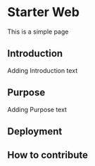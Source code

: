 # Starter Web

This is a simple page 

## Introduction

Adding Introduction text

## Purpose
Adding Purpose text

## Deployment
## How to contribute
